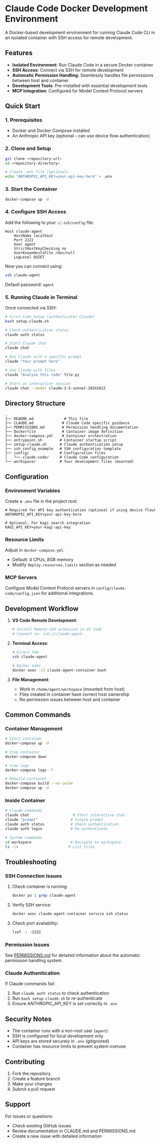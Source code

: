 # Claude Code Docker Development Environment

A Docker-based development environment for running Claude Code CLI in an isolated container with SSH access for remote development.

## Features

- **Isolated Environment**: Run Claude Code in a secure Docker container
- **SSH Access**: Connect via SSH for remote development
- **Automatic Permission Handling**: Seamlessly handles file permissions between host and container
- **Development Tools**: Pre-installed with essential development tools
- **MCP Integration**: Configured for Model Context Protocol servers

## Quick Start

### 1. Prerequisites

- Docker and Docker Compose installed
- An Anthropic API key (optional - can use device flow authentication)

### 2. Clone and Setup

```bash
git clone <repository-url>
cd <repository-directory>

# Create .env file (optional)
echo "ANTHROPIC_API_KEY=your-api-key-here" > .env
```

### 3. Start the Container

```bash
docker-compose up -d
```

### 4. Configure SSH Access

Add the following to your `~/.ssh/config` file:

```
Host claude-agent
    HostName localhost
    Port 2222
    User agent
    StrictHostKeyChecking no
    UserKnownHostsFile /dev/null
    LogLevel QUIET
```

Now you can connect using:
```bash
ssh claude-agent
```

Default password: `agent`

### 5. Running Claude in Terminal

Once connected via SSH:

```bash
# First-time setup (authenticates Claude)
bash setup-claude.sh

# Check authentication status
claude auth status

# Start Claude chat
claude chat

# Run Claude with a specific prompt
claude "Your prompt here"

# Use Claude with files
claude "Analyze this code" file.py

# Start an interactive session
claude chat --model claude-3-5-sonnet-20241022
```

## Directory Structure

```
.
├── README.md              # This file
├── CLAUDE.md             # Claude Code specific guidance
├── PERMISSIONS.md        # Permission handling documentation
├── Dockerfile            # Container image definition
├── docker-compose.yml    # Container orchestration
├── entrypoint.sh        # Container startup script
├── setup-claude.sh      # Claude authentication setup
├── ssh_config_example   # SSH configuration template
├── config/              # Configuration files
│   └── claude-code/     # Claude Code configuration
└── workspace/           # Your development files (mounted)
```

## Configuration

### Environment Variables

Create a `.env` file in the project root:

```env
# Required for API key authentication (optional if using device flow)
ANTHROPIC_API_KEY=your-api-key-here

# Optional: For Kagi search integration
KAGI_API_KEY=your-kagi-api-key
```

### Resource Limits

Adjust in `docker-compose.yml`:
- Default: 4 CPUs, 8GB memory
- Modify `deploy.resources.limits` section as needed

### MCP Servers

Configure Model Context Protocol servers in `config/claude-code/config.json` for additional integrations.

## Development Workflow

1. **VS Code Remote Development**:
   ```bash
   # Install Remote-SSH extension in VS Code
   # Connect to: ssh://claude-agent
   ```

2. **Terminal Access**:
   ```bash
   # Direct SSH
   ssh claude-agent
   
   # Docker exec
   docker exec -it claude-agent-container bash
   ```

3. **File Management**:
   - Work in `/home/agent/workspace` (mounted from host)
   - Files created in container have correct host ownership
   - No permission issues between host and container

## Common Commands

### Container Management

```bash
# Start container
docker-compose up -d

# Stop container
docker-compose down

# View logs
docker-compose logs -f

# Rebuild container
docker-compose build --no-cache
docker-compose up -d
```

### Inside Container

```bash
# Claude commands
claude chat                    # Start interactive chat
claude "prompt"               # Single prompt
claude auth status            # Check authentication
claude auth login             # Re-authenticate

# System commands
cd workspace                  # Navigate to workspace
ls -la                       # List files
```

## Troubleshooting

### SSH Connection Issues

1. Check container is running:
   ```bash
   docker ps | grep claude-agent
   ```

2. Verify SSH service:
   ```bash
   docker exec claude-agent-container service ssh status
   ```

3. Check port availability:
   ```bash
   lsof -i :2222
   ```

### Permission Issues

See [PERMISSIONS.md](PERMISSIONS.md) for detailed information about the automatic permission handling system.

### Claude Authentication

If Claude commands fail:
1. Run `claude auth status` to check authentication
2. Run `bash setup-claude.sh` to re-authenticate
3. Ensure ANTHROPIC_API_KEY is set correctly in `.env`

## Security Notes

- The container runs with a non-root user (`agent`)
- SSH is configured for local development only
- API keys are stored securely in `.env` (gitignored)
- Container has resource limits to prevent system overuse

## Contributing

1. Fork the repository
2. Create a feature branch
3. Make your changes
4. Submit a pull request

## Support

For issues or questions:
- Check existing GitHub issues
- Review documentation in CLAUDE.md and PERMISSIONS.md
- Create a new issue with detailed information